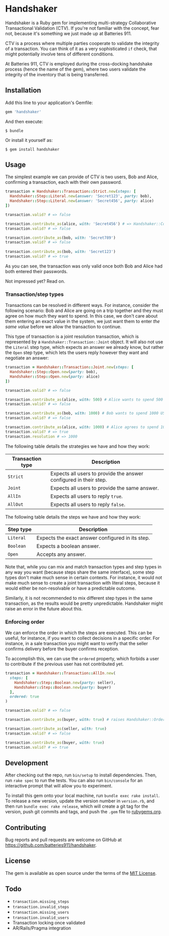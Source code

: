 # Handshaker

Handshaker is a Ruby gem for implementing multi-strategy Collaborative Transactional Validation
(CTV). If you're not familiar with the concept, fear not, because it's something we just made up
at Batteries 911.

CTV is a process where multiple parties cooperate to validate the integrity of a transaction. You
can think of it as a very sophisticated `if` check, that might potentially involve tens of different
conditions.

At Batteries 911, CTV is employed during the cross-docking handshake process (hence the name of the
gem), where two users validate the integrity of the inventory that is being transferred.

## Installation

Add this line to your application's Gemfile:

```ruby
gem 'handshaker'
```

And then execute:

    $ bundle

Or install it yourself as:

    $ gem install handshaker

## Usage

The simplest example we can provide of CTV is two users, Bob and Alice, confirming a transaction, 
each with their own password.

```ruby
transaction = Handshaker::Transaction::Strict.new(steps: [
  Handshaker::Step::Literal.new(answer: 'Secret123', party: bob),
  Handshaker::Step::Literal.new(answer: 'Secret456', party: alice)
])

transaction.valid? # => false

transaction.contribute_as(alice, with: 'Secret456') # => Handshaker::Contribution
transaction.valid? # => false

transaction.contribute_as(bob, with: 'Secret789')
transaction.valid? # => false
 
transaction.contribute_as(bob, with: 'Secret123')
transaction.valid? # => true
```

As you can see, the transaction was only valid once both Bob and Alice had both entered their 
passwords.

Not impressed yet? Read on.

### Transaction/step types

Transactions can be resolved in different ways. For instance, consider the following scenario:
Bob and Alice are going on a trip together and they must agree on how much they want to spend.
In this case, we don't care about them entering an exact value in the system, we just want them to
enter _the same value_ before we allow the transaction to continue.

This type of transaction is a joint resolution transaction, which is represented by a 
`Handshaker::Transaction::Joint` object. It will also not use the `Literal` step type, which expects
an answer we already know, but rather the `Open` step type, which lets the users reply however they
want and negotiate an answer:

```ruby
transaction = Handshaker::Transaction::Joint.new(steps: [
  Handshaker::Step::Open.new(party: bob),
  Handshaker::Step::Open.new(party: alice)
])

transaction.valid? # => false

transaction.contribute_as(alice, with: 500) # Alice wants to spend 500 USD
transaction.valid? # => false

transaction.contribute_as(bob, with: 1000) # Bob wants to spend 1000 USD
transaction.valid? # => false

transaction.contribute_as(alice, with: 1000) # Alice agrees to spend 1000 USD
transaction.valid? # => true
transaction.resolution # => 1000
```

The following table details the strategies we have and how they work:

| Transaction type | Description |
| ---------------- | ----------- |
| `Strict` | Expects all users to provide the answer configured in their step. |
| `Joint` | Expects all users to provide the same answer. |
| `AllIn` | Expects all users to reply `true`. |
| `AllOut` | Expects all users to reply `false`. |

The following table details the steps we have and how they work:

| Step type | Description |
| --------- | ----------- |
| `Literal` | Expects the exact answer configured in its step. |
| `Boolean` | Expects a boolean answer. |
| `Open` | Accepts any answer. |

Note that, while you can mix and match transaction types and step types in any way you want (because
steps share the same interface), some step types don't make much sense in certain contexts. For 
instance, it would not make much sense to create a joint transaction with literal steps, because it
would either be non-resolvable or have a predictable outcome.

Similarly, it is not recommended to mix different step types in the same transaction, as the results
would be pretty unpredictable. Handshaker might raise an error in the future about this.

### Enforcing order

We can enforce the order in which the steps are executed. This can be useful, for instance, if you
want to collect decisions in a specific order. For instance, in a sale transaction you might want to
verify that the seller confirms delivery before the buyer confirms reception.

To accomplish this, we can use the `ordered` property, which forbids a user to contribute if the 
previous user has not contributed yet.

```ruby
transaction = Handshaker::Transaction::AllIn.new(
  steps: [
    Handshaker::Step::Boolean.new(party: seller),
    Handshaker::Step::Boolean.new(party: buyer)
  ],
  ordered: true
)

transaction.valid? # => false

transaction.contribute_as(buyer, with: true) # raises Handshaker::OrderError

transaction.contribute_as(seller, with: true)
transaction.valid? # => false

transaction.contribute_as(buyer, with: true)
transaction.valid? # => true
```

## Development

After checking out the repo, run `bin/setup` to install dependencies. Then, run `rake spec` to run 
the tests. You can also run `bin/console` for an interactive prompt that will allow you to 
experiment.

To install this gem onto your local machine, run `bundle exec rake install`. To release a new 
version, update the version number in `version.rb`, and then run `bundle exec rake release`, which 
will create a git tag for the version, push git commits and tags, and push the `.gem` file to 
[rubygems.org](https://rubygems.org).

## Contributing

Bug reports and pull requests are welcome on GitHub at https://github.com/batteries911/handshaker.

## License

The gem is available as open source under the terms of the [MIT License](http://opensource.org/licenses/MIT).

## Todo

- `transaction.missing_steps`
- `transaction.invalid_steps`
- `transaction.missing_users`
- `transaction.invalid_users`
- Transaction locking once validated
- AR/Rails/Pragma integration
